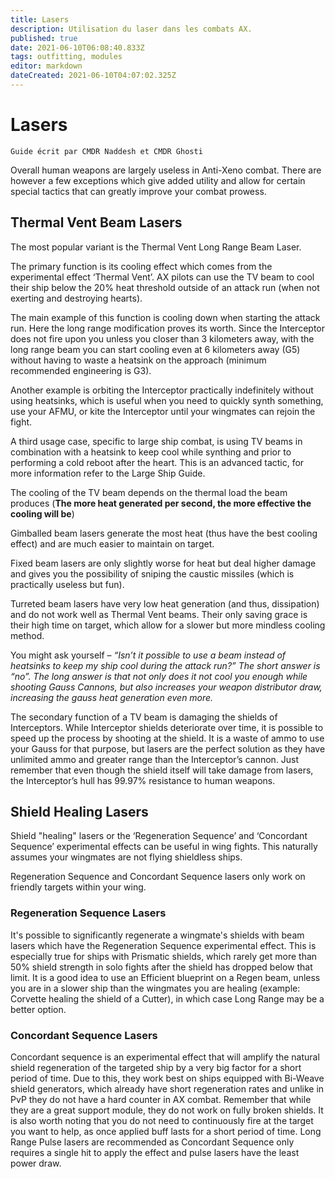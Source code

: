```yaml
---
title: Lasers
description: Utilisation du laser dans les combats AX.
published: true
date: 2021-06-10T06:08:40.833Z
tags: outfitting, modules
editor: markdown
dateCreated: 2021-06-10T04:07:02.325Z
---
```


# Lasers
`Guide écrit par CMDR Naddesh et CMDR Ghosti`

Overall human weapons are largely useless in Anti-Xeno combat. There are however a few exceptions which give added utility and allow for certain special tactics that can greatly improve your combat prowess.

## Thermal Vent Beam Lasers

The most popular variant is the Thermal Vent Long Range Beam Laser.

The primary function is its cooling effect which comes from the experimental effect ‘Thermal Vent’. AX pilots can use the TV beam to cool their ship below the 20% heat threshold outside of an attack run (when not exerting and destroying hearts).

The main example of this function is cooling down when starting the attack run. Here the long range modification proves its worth. Since the Interceptor does not fire upon you unless you closer than 3 kilometers away, with the long range beam you can start cooling even at 6 kilometers away (G5) without having to waste a heatsink on the approach (minimum recommended engineering is G3).

Another example is orbiting the Interceptor practically indefinitely without using heatsinks, which is useful when you need to quickly synth something, use your AFMU, or kite the Interceptor until your wingmates can rejoin the fight.

A third usage case, specific to large ship combat, is using TV beams in combination with a heatsink to keep cool while synthing and prior to performing a cold reboot after the heart. This is an advanced tactic, for more information refer to the Large Ship Guide.

The cooling of the TV beam depends on the thermal load the beam produces (**The more heat generated per second, the more effective the cooling will be**)

Gimballed beam lasers generate the most heat (thus have the best cooling effect) and are much easier to maintain on target.

Fixed beam lasers are only slightly worse for heat but deal higher damage and gives you the possibility of sniping the caustic missiles (which is practically useless but fun).

Turreted beam lasers have very low heat generation (and thus, dissipation) and do not work well as Thermal Vent beams. Their only saving grace is their high time on target, which allow for a slower but more mindless cooling method.

You might ask yourself – *“Isn’t it possible to use a beam instead of heatsinks to keep my ship cool during the attack run?” The short answer is “no”. The long answer is that not only does it not cool you enough while shooting Gauss Cannons, but also increases your weapon distributor draw, increasing the gauss heat generation even more.*

The secondary function of a TV beam is damaging the shields of Interceptors. While Interceptor shields deteriorate over time, it is possible to speed up the process by shooting at the shield. It is a waste of ammo to use your Gauss for that purpose, but lasers are the perfect solution as they have unlimited ammo and greater range than the Interceptor’s cannon. Just remember that even though the shield itself will take damage from lasers, the Interceptor’s hull has 99.97% resistance to human weapons.

## Shield Healing Lasers

Shield "healing" lasers or the ‘Regeneration Sequence’ and ‘Concordant Sequence’ experimental effects can be useful in wing fights. This naturally assumes your wingmates are not flying shieldless ships.

Regeneration Sequence and Concordant Sequence lasers only work on friendly targets within your wing.

### Regeneration Sequence Lasers
It's possible to significantly regenerate a wingmate's shields with beam lasers which have the Regeneration Sequence experimental effect. This is especially true for ships with Prismatic shields, which rarely get more than 50% shield strength in solo fights after the shield has dropped below that limit. It is a good idea to use an Efficient blueprint on a Regen beam, unless you are in a slower ship than the wingmates you are healing (example: Corvette healing the shield of a Cutter), in which case Long Range may be a better option.

### Concordant Sequence Lasers
Concordant sequence is an experimental effect that will amplify the natural shield regeneration of the targeted ship by a very big factor for a short period of time. Due to this, they work best on ships equipped with Bi-Weave shield generators, which already have short regeneration rates and unlike in PvP they do not have a hard counter in AX combat. Remember that while they are a great support module, they do not work on fully broken shields. It is also worth noting that you do not need to continuously fire at the target you want to help, as once applied buff lasts for a short period of time. Long Range Pulse lasers are recommended as Concordant Sequence only requires a single hit to apply the effect and pulse lasers have the least power draw.